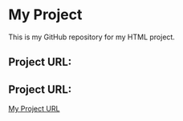 # My Project

This is my GitHub repository for my HTML project.

## Project URL:
## Project URL:
[My Project URL](https://github.com/Danielagboola52/github-user-activity)


